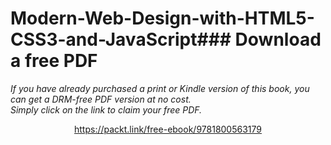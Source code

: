 # Modern-Web-Design-with-HTML5-CSS3-and-JavaScript### Download a free PDF

 <i>If you have already purchased a print or Kindle version of this book, you can get a DRM-free PDF version at no cost.<br>Simply click on the link to claim your free PDF.</i>
<p align="center"> <a href="https://packt.link/free-ebook/9781800563179">https://packt.link/free-ebook/9781800563179 </a> </p>